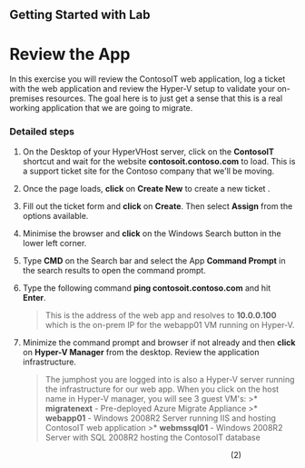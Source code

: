 ## Getting Started with Lab


# Review the App

In this exercise you will review the ContosoIT web application, log a ticket with the web application and review the Hyper-V setup to validate your on-premises resources.  The goal here is to just get a sense that this is a real working application that we are going to migrate.

### Detailed steps

1. On the Desktop of your HyperVHost server, click on the **ContosoIT** shortcut and wait for the website **contosoit.contoso.com** to load.  This is a support ticket site for the Contoso company that we'll be moving.
2. Once the page loads, **click** on **Create New** to create a new ticket .
3. Fill out the ticket form and **click** on **Create**. Then select **Assign** from the options available.	
4. Minimise the browser and **click** on the Windows Search button in the lower left corner.
5. Type **CMD** on the Search bar and select the App **Command Prompt** in the search results to open the command prompt.
6. Type the following command **ping contosoit.contoso.com** and hit **Enter**.

      >This is the address of the web app and resolves to **10.0.0.100** which is the on-prem IP for the webapp01 VM running on Hyper-V.

7. Minimize the command prompt and browser if not already and then **click** on **Hyper-V Manager** from the desktop. Review the application infrastructure.

	>The jumphost you are logged into is also a Hyper-V server running the infrastructure for our web app. When you click on the host name in Hyper-V manager, **<inject key="jumphostVmName" />** you will see 3 guest VM's:
     	>*  **migratenext** - Pre-deployed Azure Migrate Appliance
     	>*  **webapp01** - Windows 2008R2 Server running IIS and hosting ContosoIT web application
     	>*  **webmssql01** - Windows 2008R2 Server with SQL 2008R2 hosting the ContosoIT database



&nbsp;&nbsp;&nbsp;&nbsp;&nbsp;&nbsp;&nbsp;&nbsp;&nbsp;&nbsp;&nbsp;&nbsp;&nbsp;&nbsp;&nbsp;&nbsp;&nbsp;&nbsp;&nbsp;&nbsp;&nbsp;&nbsp;&nbsp;&nbsp;&nbsp;&nbsp;&nbsp;&nbsp;&nbsp;&nbsp;&nbsp;&nbsp;&nbsp;&nbsp;&nbsp;&nbsp;&nbsp;&nbsp;&nbsp;&nbsp;&nbsp;&nbsp;&nbsp;&nbsp;&nbsp;&nbsp;&nbsp;&nbsp;&nbsp;&nbsp;&nbsp;&nbsp;&nbsp;&nbsp;&nbsp;&nbsp;&nbsp;&nbsp;&nbsp;&nbsp;&nbsp;&nbsp;&nbsp;&nbsp;&nbsp;&nbsp;&nbsp;&nbsp;&nbsp;&nbsp;&nbsp;&nbsp;&nbsp;&nbsp;&nbsp;&nbsp;&nbsp;&nbsp;&nbsp;&nbsp;&nbsp;&nbsp;&nbsp;&nbsp;&nbsp;&nbsp;&nbsp;&nbsp;&nbsp;&nbsp;&nbsp;&nbsp;&nbsp;&nbsp;&nbsp;&nbsp;&nbsp;&nbsp;&nbsp;(2)
